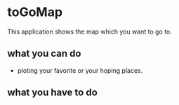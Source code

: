 # toGoMap
This application shows the map which you want to go to.

## what you can do

* ploting your favorite or your hoping places.


## what you have to do
